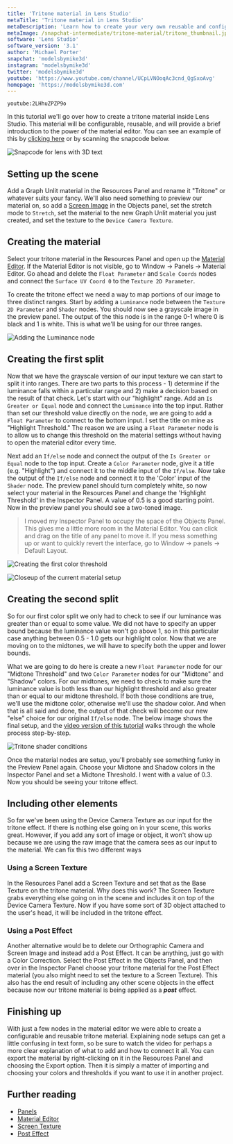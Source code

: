 ```yaml
---
title: 'Tritone material in Lens Studio'
metaTitle: 'Tritone material in Lens Studio'
metaDescription: 'Learn how to create your very own reusable and configurable tritone material in Lens Studio! Use it to convert any lens to only three colors.'
metaImage: /snapchat-intermediate/tritone-material/tritone_thumbnail.jpg
software: 'Lens Studio'
software_version: '3.1'
author: 'Michael Porter'
snapchat: 'modelsbymike3d'
instagram: 'modelsbymike3d'
twitter: 'modelsbymike3d'
youtube: 'https://www.youtube.com/channel/UCpLVNOoqAc3cnd_QgSxoAvg'
homepage: 'https://modelsbymike3d.com'
---
```


`youtube:2LHhuZPZP9o`

In this tutorial we'll go over how to create a tritone material inside Lens Studio. This material will be configurable, reusable, and will provide a brief introduction to the power of the material editor. You can see an example of this by [clicking here](https://www.snapchat.com/unlock/?type=SNAPCODE&uuid=7cabec2528b14541af005f09caa4ba83&metadata=01) or by scanning the snapcode below.

![Snapcode for lens with 3D text](../../snapchat-intermediate/tritone-material/snapcode.png)

## Setting up the scene

Add a Graph Unlit material in the Resources Panel and rename it "Tritone" or whatever suits your fancy. We'll also need something to preview our material on, so add a [Screen Image](https://lensstudio.snapchat.com/guides/2d/image/) in the Objects panel, set the stretch mode to `Stretch`, set the material to the new Graph Unlit material you just created, and set the texture to the `Device Camera Texture`.

## Creating the material

Select your tritone material in the Resources Panel and open up the [Material Editor](https://lensstudio.snapchat.com/guides/material-editor/welcome-to-material-editor/). If the Material Editor is not visible, go to Window -> Panels -> Material Editor. Go ahead and delete the `Float Parameter` and `Scale Coords` nodes and connect the `Surface UV Coord 0` to the `Texture 2D Parameter`.

To create the tritone effect we need a way to map portions of our image to three distinct ranges. Start by adding a `Luminance` node between the `Texture 2D Parameter` and `Shader` nodes. You should now see a grayscale image in the preview panel. The output of the this node is in the range 0-1 where 0 is black and 1 is white. This is what we'll be using for our three ranges.

![Adding the Luminance node](../../snapchat-intermediate/tritone-material/add-luminance.jpg)

## Creating the first split

Now that we have the grayscale version of our input texture we can start to split it into ranges. There are two parts to this process - 1) determine if the luminance falls within a particular range and 2) make a decision based on the result of that check. Let's start with our "highlight" range. Add an `Is Greater or Equal` node and connect the `Luminance` into the top input. Rather than set our threshold value directly on the node, we are going to add a `Float Parameter` to connect to the bottom input. I set the title on mine as "Highlight Threshold." The reason we are using a `Float Parameter` node is to allow us to change this threshold on the material settings without having to open the material editor every time.

Next add an `If/else` node and connect the output of the `Is Greater or Equal` node to the top input. Create a `Color Parameter` node, give it a title (e.g. "Highlight") and connect it to the middle input of the `If/else`. Now take the output of the `If/else` node and connect it to the 'Color' input of the `Shader` node. The preview panel should turn completely white, so now select your material in the Resources Panel and change the 'Highlight Threshold' in the Inspector Panel. A value of 0.5 is a good starting point. Now in the preview panel you should see a two-toned image.

> I moved my Inspector Panel to occupy the space of the Objects Panel. This gives me a little more room in the Material Editor. You can click and drag on the title of any panel to move it. If you mess something up or want to quickly revert the interface, go to Window -> panels -> Default Layout.

![Creating the first color threshold](../../snapchat-intermediate/tritone-material/duotone.jpg)

![Closeup of the current material setup](../../snapchat-intermediate/tritone-material/duotone-shader.jpg)

## Creating the second split

So for our first color split we only had to check to see if our luminance was greater than or equal to some value. We did not have to specify an upper bound because the luminance value won't go above 1, so in this particular case anything between 0.5 - 1.0 gets our highlight color. Now that we are moving on to the midtones, we will have to specify both the upper and lower bounds.

What we are going to do here is create a new `Float Parameter` node for our "Midtone Threshold" and two `Color Parameter` nodes for our "Midtone" and "Shadow" colors. For our midtones, we need to check to make sure the luminance value is both less than our highlight threshold and also greater than or equal to our midtone threshold. If both those conditions are true, we'll use the midtone color, otherwise we'll use the shadow color. And when that is all said and done, the output of that check will become our new "else" choice for our original `If/else` node. The below image shows the final setup, and the [video version of this tutorial](https://youtu.be/2LHhuZPZP9o) walks through the whole process step-by-step.

![Tritone shader conditions](../../snapchat-intermediate/tritone-material/tritone.jpg)

Once the material nodes are setup, you'll probably see something funky in the Preview Panel again. Choose your Midtone and Shadow colors in the Inspector Panel and set a Midtone Threshold. I went with a value of 0.3. Now you should be seeing your tritone effect.

## Including other elements

So far we've been using the Device Camera Texture as our input for the tritone effect. If there is nothing else going on in your scene, this works great. However, if you add any sort of image or object, it won't show up because we are using the raw image that the camera sees as our input to the material. We can fix this two different ways

### Using a Screen Texture

In the Resources Panel add a Screen Texture and set that as the Base Texture on the tritone material. Why does this work? The Screen Texture grabs everything else going on in the scene and includes it on top of the Device Camera Texture. Now if you have some sort of 3D object attached to the user's head, it will be included in the tritone effect.

### Using a Post Effect

Another alternative would be to delete our Orthographic Camera and Screen Image and instead add a Post Effect. It can be anything, just go with a Color Correction. Select the Post Effect in the Objects Panel, and then over in the Inspector Panel choose your tritone material for the Post Effect material (you also might need to set the texture to a Screen Texture). This also has the end result of including any other scene objects in the effect because now our tritone material is being applied as a **_post_** effect.

## Finishing up

With just a few nodes in the material editor we were able to create a configurable and reusable tritone material. Explaining node setups can get a little confusing in text form, so be sure to watch the video for perhaps a more clear explanation of what to add and how to connect it all. You can export the material by right-clicking on it in the Resources Panel and choosing the Export option. Then it is simply a matter of importing and choosing your colors and thresholds if you want to use it in another project.

## Further reading

- [Panels](https://lensstudio.snapchat.com/guides/general/panels/)
- [Material Editor](https://lensstudio.snapchat.com/guides/material-editor/welcome-to-material-editor/)
- [Screen Texture](https://lensstudio.snapchat.com/guides/material-editor/screen-texture-provider/)
- [Post Effect](https://lensstudio.snapchat.com/guides/2d/post-effect/)

